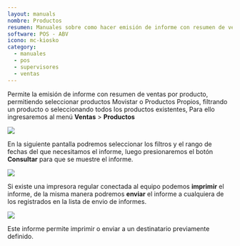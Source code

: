 ```yaml
---
layout: manuals
nombre: Productos
resumen: Manuales sobre como hacer emisión de informe con resumen de ventas por producto.
software: POS - ABV
icono: mc-kiosko
category:
  - manuales
  - pos
  - supervisores
  - ventas
---
```

Permite la emisión de informe con resumen de ventas por producto, permitiendo seleccionar productos Movistar o Productos Propios, filtrando un producto o seleccionando todos los productos existentes, Para ello ingresaremos al menú **Ventas** > **Productos**

<p class="centrado"><img src="{{site.baseurl}}/docs/pos/img/v_productos/1.png"></p>

En la siguiente pantalla podremos seleccionar los filtros y el rango de fechas del que necesitamos el informe, luego presionaremos el botón **Consultar** para que se muestre el informe.

<p class="centrado"><img src="{{site.baseurl}}/docs/pos/img/v_productos/2.png"></p>

Si existe una impresora regular conectada al equipo podemos **imprimir** el informe, de la misma manera podremos **enviar** el informe a cualquiera de los registrados en la lista de envio de informes.

<p class="centrado"><img src="{{site.baseurl}}/docs/pos/img/v_productos/3.png"></p>

Este informe permite imprimir o enviar a un destinatario previamente definido. 